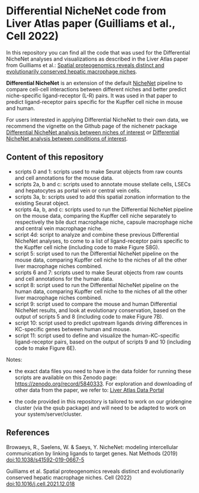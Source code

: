 <!-- README.md is generated from README.Rmd. Please edit that file -->
<!-- github markdown built using
rmarkdown::render("README.Rmd",output_format = "md_document")
-->

# Differential NicheNet code from Liver Atlas paper (Guilliams et al., Cell 2022)

In this repository you can find all the code that was used for the
Differential NicheNet analyses and visualizations as described in the
Liver Atlas paper from Guilliams et al.: [Spatial proteogenomics reveals
distinct and evolutionarily conserved hepatic macrophage
niches](https://www.sciencedirect.com/science/article/pii/S0092867421014811).

**Differential NicheNet** is an extension of the default
[NicheNet](https://github.com/saeyslab/nichenetr) pipeline to compare
cell-cell interactions between different niches and better predict
niche-specific ligand-receptor (L-R) pairs. It was used in that paper to
predict ligand-receptor pairs specific for the Kupffer cell niche in
mouse and human.

For users interested in applying Differential NicheNet to their own
data, we recommend the vignette on the Github page of the nichenetr
package [Differential NicheNet analysis between niches of
interest](https://github.com/saeyslab/nichenetr/blob/master/vignettes/differential_nichenet.md)
or [Differential NicheNet analysis between conditions of
interest](https://github.com/saeyslab/nichenetr/blob/master/vignettes/differential_nichenet_pEMT.md).

## Content of this repository

-   scripts 0 and 1: scripts used to make Seurat objects from raw counts
    and cell annotations for the mouse data.
-   scripts 2a, b and c: scripts used to annotate mouse stellate cells,
    LSECs and hepatocytes as portal vein or central vein cells.
-   scripts 3a, b: scripts used to add this spatial zonation information
    to the existing Seurat object.
-   scripts 4a, b, and c: scripts used to run the Differential NicheNet
    pipeline on the mouse data, comparing the Kupffer cell niche
    separately to respectively the bile duct macrophage niche, capsule
    macrophage niche and central vein macrophage niche.
-   script 4d: script to analyze and combine these previous Differential
    NicheNet analyses, to come to a list of ligand-receptor pairs
    specific to the Kupffer cell niche (including code to make Figure
    S8G).
-   script 5: script used to run the Differential NicheNet pipeline on
    the mouse data, comparing Kupffer cell niche to the niches of all
    the other liver macrophage niches combined.
-   scripts 6 and 7: scripts used to make Seurat objects from raw counts
    and cell annotations for the human data.
-   script 8: script used to run the Differential NicheNet pipeline on
    the human data, comparing Kupffer cell niche to the niches of all
    the other liver macrophage niches combined.
-   script 9: script used to compare the mouse and human Differential
    NicheNet results, and look at evolutionary conservation, based on
    the output of scripts 5 and 8 (including code to make Figure 7B).
-   script 10: script used to predict upstream ligands driving
    differences in KC-specific genes between human and mouse.
-   script 11: script used to define and visualize the human-KC-specific
    ligand-receptor pairs, based on the output of scripts 9 and 10
    (including code to make Figure 6E).

Notes:

-   the exact data files you need to have in the data folder for running
    these scripts are available on this Zenodo page:
    <https://zenodo.org/record/5840333>. For exploration and downloading
    of other data from the paper, we refer to: [Liver Atlas Data
    Portal](https://www.livercellatlas.org/)

-   the code provided in this repository is tailored to work on our
    gridengine cluster (via the qsub package) and will need to be
    adapted to work on your system/server/cluster.

## References

Browaeys, R., Saelens, W. & Saeys, Y. NicheNet: modeling intercellular
communication by linking ligands to target genes. Nat Methods (2019)
<doi:10.1038/s41592-019-0667-5>

Guilliams et al. Spatial proteogenomics reveals distinct and
evolutionarily conserved hepatic macrophage niches. Cell (2022)
<doi:10.1016/j.cell.2021.12.018>
